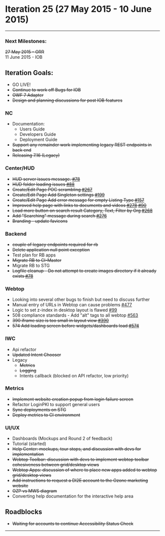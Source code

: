 # Iteration 25 (27 May 2015 - 10 June 2015)

*** 
### Next Milestones:
~~27 May 2015 - ORR~~
<br>11 June 2015 - IOB

## Iteration Goals:
* GO LIVE!
* ~~Continue to work off Bugs for IOB~~
* ~~OWF 7 Adapter~~
* ~~Design and planning discussions for post IOB features~~


### NC 
* Documentation:
   * Users Guide
   * Developers Guide
   * Deployment Guide
* ~~Support any remainder work implementing legacy REST endpoints in back end~~
* ~~Releasing 7.16 (Legacy)~~

### Center/HUD
* ~~HUD server issues message. [#78](https://github.com/ozone-development/ozp-hud/issues/78)~~
* ~~HUD folder loading issues [#88]()~~
* ~~Create/Edit Page POC scrambling [#267](https://github.com/ozone-development/ozp-center/issues/267)~~
* ~~Create/Edit Page Add Singleton settings [#199](https://github.com/ozone-development/ozp-center/issues/199)~~
* ~~Create/Edit Page Add error message for empty Listing Type [#157](https://github.com/ozone-development/ozp-center/issues/157)~~
* ~~Improved help page with links to documents and videos [#278](https://github.com/ozone-development/ozp-center/issues/278) [#90](https://github.com/ozone-development/ozp-hud/issues/90)~~
* ~~Load more button on search result Category, Text, Filter by Org [#268](https://github.com/ozone-development/ozp-center/issues/268)~~
* ~~Add "Searching" message during search [#276](https://github.com/ozone-development/ozp-center/issues/276)~~
* ~~Branding - update favicons~~

### Backend
* ~~couple of legacy endpoints required for rb~~
* ~~Delete application null point exception~~
* Test plan for RB apps
* ~~Migrate RB to CI-Master~~
* Migrate RB to STG
* ~~Logfile cleanup - Do not attempt to create images directory if it already exists [#78](https://github.com/ozone-development/ozp-rest/issues/78)~~

### Webtop
* Looking into several other bugs to finish but need to discuss further
* Manual entry of URLs in Webtop can cause problems [#477](http://github.com/ozone-development/ozp-webtop/issues/477)
* Logic to set z-index in desktop layout is flawed [#99](http://github.com/ozone-development/ozp-webtop/issues/99)
* 508 compliance standards - Add "alt" tags to all webtop [#563](http://github.com/ozone-development/ozp-webtop/issues/563)
* ~~390 iframe size is too small in layout view [#390](http://github.com/ozone-development/ozp-webtop/issues/390)~~
* ~~574 Add loading screen before widgets/dashboards load [#574](http://github.com/ozone-development/ozp-webtop/issues/574)~~

### IWC
* Api refactor
* ~~Updated Intent Chooser~~
* Legacy
    * ~~Metrics~~
    * ~~Logging~~
    * Intents callback (blocked on API refactor, low priority)

### Metrics
* ~~Implement website creation popup from login failure screen~~
* Refactor LoginPKI to support general users
* ~~Sync deployments on STG~~
* ~~Deploy metrics to CI environment~~

### UI/UX
* Dashboards (Mockups and Round 2 of feedback)
* Tutorial (started)
* ~~Help Center: mockups, tour stops, and discussion with devs for implementation~~
* ~~Webtop Toolbar: discussion with devs to implement webtop toolbar cohesiveness between grid/desktop views~~
* ~~Webtop Apps: discussion of where to place new apps added to webtop grid/desktop views~~
* ~~Add instructions to request a DI2E account to the Ozone marketing website~~
* ~~OZP vs MWS diagram~~
* Converting help documentation for the interactive help area

## Roadblocks
* ~~Waiting for accounts to continue Accessibility Status Check~~

***
